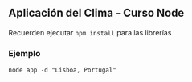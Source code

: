 ## Aplicación del Clima - Curso Node

Recuerden ejecutar ```npm install``` para las librerías


### Ejemplo
```
node app -d "Lisboa, Portugal"
```